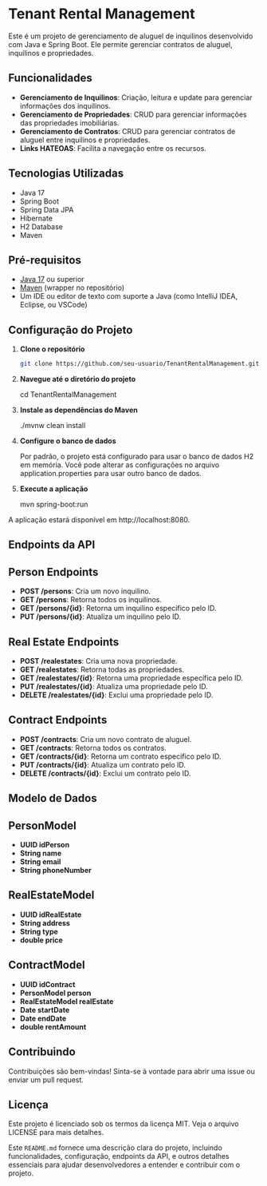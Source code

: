 # Tenant Rental Management

Este é um projeto de gerenciamento de aluguel de inquilinos desenvolvido com Java e Spring Boot. Ele permite gerenciar contratos de aluguel, inquilinos e propriedades.

## Funcionalidades

- **Gerenciamento de Inquilinos**: Criação, leitura e update para gerenciar informações dos inquilinos.
- **Gerenciamento de Propriedades**: CRUD para gerenciar informações das propriedades imobiliárias.
- **Gerenciamento de Contratos**: CRUD para gerenciar contratos de aluguel entre inquilinos e propriedades.
- **Links HATEOAS**: Facilita a navegação entre os recursos.

## Tecnologias Utilizadas

- Java 17
- Spring Boot
- Spring Data JPA
- Hibernate
- H2 Database
- Maven

## Pré-requisitos

- [Java 17](https://www.oracle.com/java/technologies/javase/jdk17-archive-downloads.html) ou superior
- [Maven](https://maven.apache.org/) (wrapper no repositório)
- Um IDE ou editor de texto com suporte a Java (como IntelliJ IDEA, Eclipse, ou VSCode)

## Configuração do Projeto

1. **Clone o repositório**

   ```bash
   git clone https://github.com/seu-usuario/TenantRentalManagement.git

2. **Navegue até o diretório do projeto**

    cd TenantRentalManagement

3. **Instale as dependências do Maven**

    ./mvnw clean install

4. **Configure o banco de dados**

    Por padrão, o projeto está configurado para usar o banco de dados H2 em memória. Você pode alterar as configurações no arquivo application.properties para usar outro banco de dados.

5. **Execute a aplicação**

    mvn spring-boot:run

A aplicação estará disponível em http://localhost:8080.

## Endpoints da API
## Person Endpoints
- **POST /persons**: Cria um novo inquilino.
- **GET /persons**: Retorna todos os inquilinos.
- **GET /persons/{id}**: Retorna um inquilino específico pelo ID.
- **PUT /persons/{id}**: Atualiza um inquilino pelo ID.

## Real Estate Endpoints
- **POST /realestates**: Cria uma nova propriedade.
- **GET /realestates**: Retorna todas as propriedades.
- **GET /realestates/{id}**: Retorna uma propriedade específica pelo ID.
- **PUT /realestates/{id}**: Atualiza uma propriedade pelo ID.
- **DELETE /realestates/{id}**: Exclui uma propriedade pelo ID.
## Contract Endpoints
- **POST /contracts**: Cria um novo contrato de aluguel.
- **GET /contracts**: Retorna todos os contratos.
- **GET /contracts/{id}**: Retorna um contrato específico pelo ID.
- **PUT /contracts/{id}**: Atualiza um contrato pelo ID.
- **DELETE /contracts/{id}**: Exclui um contrato pelo ID.
## Modelo de Dados
## PersonModel
- **UUID idPerson**
- **String name**
- **String email**
- **String phoneNumber**
## RealEstateModel
- **UUID idRealEstate**
- **String address**
- **String type**
- **double price**
## ContractModel
- **UUID idContract**
- **PersonModel person**
- **RealEstateModel realEstate**
- **Date startDate**
- **Date endDate**
- **double rentAmount**
## Contribuindo
Contribuições são bem-vindas! Sinta-se à vontade para abrir uma issue ou enviar um pull request.

## Licença
Este projeto é licenciado sob os termos da licença MIT. Veja o arquivo LICENSE para mais detalhes.


Este `README.md` fornece uma descrição clara do projeto, incluindo funcionalidades, configuração, endpoints da API, e outros detalhes essenciais para ajudar desenvolvedores a entender e contribuir com o projeto.
